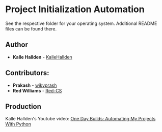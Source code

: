 # Project Initialization Automation
See the respective folder for your operating system. Additional README files can be found there.
## Author
* **Kalle Hallden** - [KalleHallden](https://github.com/KalleHallden)
## Contributors:
* **Prakash** - [wikyprash](https://github.com/wikyprash)
* **Red Williams** - [Red-CS](https://github.com/Red-CS)
## Production
Kalle Hallden's Youtube video: [One Day Builds: Automating My Projects With Python](https://www.youtube.com/watch?v=7Y8Ppin12r4)